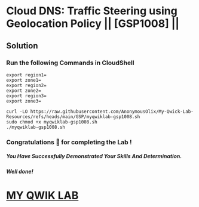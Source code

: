# Cloud DNS: Traffic Steering using Geolocation Policy || [GSP1008] ||

## Solution

### Run the following Commands in CloudShell
```
export region1=
export zone1=
export region2=
export zone2=
export region3=
export zone3=
```
```
curl -LO https://raw.githubusercontent.com/AnonymousOlix/My-Qwick-Lab-Resources/refs/heads/main/GSP/myqwiklab-gsp1008.sh
sudo chmod +x myqwiklab-gsp1008.sh
./myqwiklab-gsp1008.sh
```

### Congratulations 🎉 for completing the Lab !

##### *You Have Successfully Demonstrated Your Skills And Determination.*

#### *Well done!*

# [MY QWIK LAB](https://www.youtube.com/@MyQwiklab)
